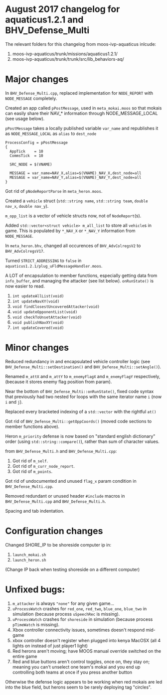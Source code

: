 # August 2017 changelog for aquaticus1.2.1 and BHV_Defense_Multi

The relevant folders for this changelog from moos-ivp-aquaticus inlcude:

1. moos-ivp-aquaticus/trunk/missions/aquaticus1.2.1/
1. moos-ivp-aquaticus/trunk/trunk/src/lib_behaviors-aq/

# Major changes

In `BHV_Defense_Multi.cpp`, replaced implementation for `NODE_REPORT` with `NODE_MESSAGE` completely.

Created an app called `pPostMessage`, used in `meta_mokai.moos` so that mokais can easily share their NAV_* information through NODE_MESSAGE_LOCAL (see usage below).

`pPostMessage` takes a locally published variable `var_name` and republishes it as `NODE_MESSAGE_LOCAL` as `alias` to `dest_node`

```
ProcessConfig = pPostMessage
{
  AppTick    = 10
  CommsTick  = 10

  SRC_NODE = $(VNAME)

  MESSAGE = var_name=NAV_X,alias=$(VNAME)_NAV_X,dest_node=all
  MESSAGE = var_name=NAV_Y,alias=$(VNAME)_NAV_Y,dest_node=all
}
```

Got rid of `pNodeReportParse` in `meta_heron.moos`.

Created a `vehicle` struct (`std::string name`, `std::string team`, `double nav_x`, `double nav_y`).

`m_opp_list` is a vector of vehicle structs now, not of `NodeReport`(s).

Added `std::vector<struct vehicle> m_all_list` to store all `vehicle`s in game. This is populated by `*_NAV_X` or `*_NAV_Y` information from `NODE_MESSAGE`.

In `meta_heron.bhv`, changed all occurences of `BHV_AdvColregsV2` to `BHV_AdvColregsV17`.

Turned `STRICT_ADDRESSING` to `false` in `aquaticus1.2.1/plug_uFldMessageHandler.moos`.

A LOT of encapsulation to member functions, especially getting data from `info_buffer`, and managing the attacker (see list below). `onRunState()` is now easier to read.
	
1. `int updateAllList(void)`
1. `int updateNavXY(void)`
1. `void findClosestUncoveredAttacker(void)`
1. `void updateOpponentList(void)`
1. `void checkToUnsetAttacker(void)`
1. `void publishNavXY(void)`
1. `int updateCovered(void)`

# Minor changes

Reduced redundancy in and encapsulated vehicle controller logic (see `BHV_Defense_Multi::setDestination()` and `BHV_Defense_Multi::setAngle()`).

Renamed `m_attX` and `m_attY` to `m_enemyFlagX` and `m_enemyFlagY` respectively, (because it stores enemy flag position from param).

Near the bottom of `BHV_Defense_Multi::onRunState()`, fixed code syntax that previously had two nested for loops with the same iterator name `i` (now `i` and `j`).

Replaced every bracketed indexing of a `std::vector` with the rightful `at()`

Got rid of `BHV_Defense_Multi::getOppCoords()` (moved code sections to member functions above).

Heron `m_priority` defense is now based on "standard english dictionary" order (using `std::string::compare()`), rather than sum of character values.

from `BHV_Defense_Multi.h` and `BHV_Defense_Multi.cpp`:

1. Got rid of `m_self`.
1. Got rid of `m_curr_node_report`.
1. Got rid of `m_points`.

Got rid of undocumented and unused `flag_x` param condition in `BHV_Defense_Multi.cpp`.

Removed redundant or unused header `#include` macros in `BHV_Defense_Multi.cpp` and `BHV_Defense_Multi.h`.

Spacing and tab indentation.

# Configuration changes

Changed SHORE_IP to be shoreside computer ip in:

1. `launch_mokai.sh`
1. `launch_heron.sh`

(Change IP back when testing shoreside on a different computer)

# Unfixed bugs:

1. `m_attacker` is always `"none"` for any given game...
1. `uProcessWatch` crashes for `red_one`, `red_two`, `blue_one`, `blue_two` in simulation (because process `uSpeechRec` is missing).
1. `uProcessWatch` crashes for `shoreside` in simulation (because process `pTimeWatch` is missing).
1. Xbox controller connectivity issues, sometimes doesn't respond mid-game
1. xbox controller doesn't register when plugged into kenya MacOSX (all 4 lights on instead of just player1 light)
1. Red herons aren't moving; have MOOS manual override switched on the entire game
1. Red and blue buttons aren't control toggles, once on, they stay on; meaning you can't unselect one team's mokai and you end up controlling both teams at once if you press another button

Otherwise the defense logic appears to be working when red mokais are led into the blue field, but herons seem to be rarely deploying tag "circles".